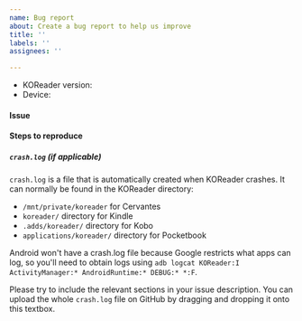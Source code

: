 ```yaml
---
name: Bug report
about: Create a bug report to help us improve
title: ''
labels: ''
assignees: ''

---
```


* KOReader version:
* Device:

#### Issue

#### Steps to reproduce

##### `crash.log` (if applicable)
`crash.log` is a file that is automatically created when KOReader crashes. It can
normally be found in the KOReader directory:

* `/mnt/private/koreader` for Cervantes
* `koreader/` directory for Kindle
* `.adds/koreader/` directory for Kobo
* `applications/koreader/` directory for Pocketbook

Android won't have a crash.log file because Google restricts what apps can log, so you'll need to obtain logs using `adb logcat KOReader:I ActivityManager:* AndroidRuntime:* DEBUG:* *:F`.


Please try to include the relevant sections in your issue description.
You can upload the whole `crash.log` file on GitHub by dragging and
dropping it onto this textbox.
